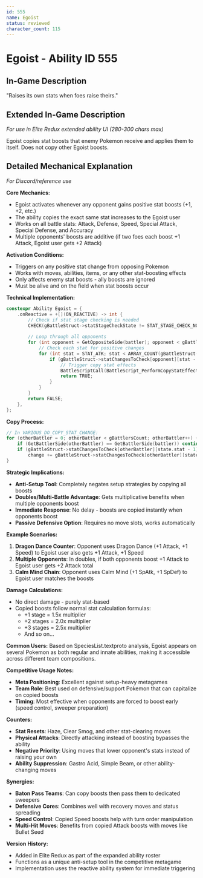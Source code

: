 ```yaml
---
id: 555
name: Egoist
status: reviewed
character_count: 115
---
```


# Egoist - Ability ID 555

## In-Game Description
"Raises its own stats when foes raise theirs."

## Extended In-Game Description
*For use in Elite Redux extended ability UI (280-300 chars max)*

Egoist copies stat boosts that enemy Pokemon receive and applies them to itself. Does not copy other Egoist boosts.

## Detailed Mechanical Explanation
*For Discord/reference use*

**Core Mechanics:**
- Egoist activates whenever any opponent gains positive stat boosts (+1, +2, etc.)
- The ability copies the exact same stat increases to the Egoist user
- Works on all battle stats: Attack, Defense, Speed, Special Attack, Special Defense, and Accuracy
- Multiple opponents' boosts are additive (if two foes each boost +1 Attack, Egoist user gets +2 Attack)

**Activation Conditions:**
- Triggers on any positive stat change from opposing Pokemon
- Works with moves, abilities, items, or any other stat-boosting effects
- Only affects enemy stat boosts - ally boosts are ignored
- Must be alive and on the field when stat boosts occur

**Technical Implementation:**
```c
constexpr Ability Egoist = {
    .onReactive = +[](ON_REACTIVE) -> int {
        // Check if stat stage checking is needed
        CHECK(gBattleStruct->statStageCheckState != STAT_STAGE_CHECK_NOT_NEEDED)
        
        // Loop through all opponents
        for (int opponent = GetOppositeSide(battler); opponent < gBattlersCount; opponent += 2) {
            // Check each stat for positive changes
            for (int stat = STAT_ATK; stat < ARRAY_COUNT(gBattleStruct->statChangesToCheck[opponent]); stat++) {
                if (gBattleStruct->statChangesToCheck[opponent][stat - 1] > 0) {
                    // Trigger copy stat effects
                    BattleScriptCall(BattleScript_PerformCopyStatEffects);
                    return TRUE;
                }
            }
        }
        return FALSE;
    },
};
```

**Copy Process:**
```c
// In VARIOUS_DO_COPY_STAT_CHANGE:
for (otherBattler = 0; otherBattler < gBattlersCount; otherBattler++) {
    if (GetBattlerSide(otherBattler) == GetBattlerSide(battler)) continue; // Skip allies
    if (gBattleStruct->statChangesToCheck[otherBattler][state.stat - 1] > 0)
        change += gBattleStruct->statChangesToCheck[otherBattler][state.stat - 1]; // Add boosts
}
```

**Strategic Implications:**
- **Anti-Setup Tool**: Completely negates setup strategies by copying all boosts
- **Doubles/Multi-Battle Advantage**: Gets multiplicative benefits when multiple opponents boost
- **Immediate Response**: No delay - boosts are copied instantly when opponents boost
- **Passive Defensive Option**: Requires no move slots, works automatically

**Example Scenarios:**
1. **Dragon Dance Counter**: Opponent uses Dragon Dance (+1 Attack, +1 Speed) to Egoist user also gets +1 Attack, +1 Speed
2. **Multiple Opponents**: In doubles, if both opponents boost +1 Attack to Egoist user gets +2 Attack total
3. **Calm Mind Chain**: Opponent uses Calm Mind (+1 SpAtk, +1 SpDef) to Egoist user matches the boosts

**Damage Calculations:**
- No direct damage - purely stat-based
- Copied boosts follow normal stat calculation formulas:
  - +1 stage = 1.5x multiplier
  - +2 stages = 2.0x multiplier
  - +3 stages = 2.5x multiplier
  - And so on...

**Common Users:**
Based on SpeciesList.textproto analysis, Egoist appears on several Pokemon as both regular and innate abilities, making it accessible across different team compositions.

**Competitive Usage Notes:**
- **Meta Positioning**: Excellent against setup-heavy metagames
- **Team Role**: Best used on defensive/support Pokemon that can capitalize on copied boosts
- **Timing**: Most effective when opponents are forced to boost early (speed control, sweeper preparation)

**Counters:**
- **Stat Resets**: Haze, Clear Smog, and other stat-clearing moves
- **Physical Attacks**: Directly attacking instead of boosting bypasses the ability
- **Negative Priority**: Using moves that lower opponent's stats instead of raising your own
- **Ability Suppression**: Gastro Acid, Simple Beam, or other ability-changing moves

**Synergies:**
- **Baton Pass Teams**: Can copy boosts then pass them to dedicated sweepers
- **Defensive Cores**: Combines well with recovery moves and status spreading
- **Speed Control**: Copied Speed boosts help with turn order manipulation
- **Multi-Hit Moves**: Benefits from copied Attack boosts with moves like Bullet Seed

**Version History:**
- Added in Elite Redux as part of the expanded ability roster
- Functions as a unique anti-setup tool in the competitive metagame
- Implementation uses the reactive ability system for immediate triggering